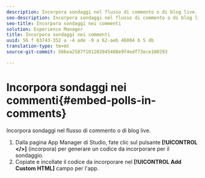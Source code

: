 ```yaml
---
description: Incorpora sondaggi nel flusso di commento o di blog live.
seo-description: Incorpora sondaggi nel flusso di commento o di blog live.
seo-title: Incorpora sondaggi nei commenti
solution: Experience Manager
title: Incorpora sondaggi nei commenti
uuid: 56 f 83743-352 a -4 ade -9 a 62-aeb 46004 b 5 db
translation-type: tm+mt
source-git-commit: 566ea2587f101202045488e9f4edf73ece100293

---
```



# Incorpora sondaggi nei commenti{#embed-polls-in-comments}

Incorpora sondaggi nel flusso di commento o di blog live.

1. Dalla pagina App Manager di Studio, fate clic sul pulsante **[!UICONTROL </>]** (incorpora) per generare un codice da incorporare per il sondaggio.
1. Copiate e incollate il codice da incorporare nel **[!UICONTROL Add Custom HTML]** campo per l'app.
